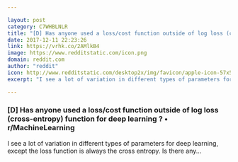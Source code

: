 ```yaml
---

layout: post
category: C7WHBLNLR
title: "[D] Has anyone used a loss/cost function outside of log loss (cross-entropy) function for deep learning ? • r/MachineLearning"
date: 2017-12-11 22:23:26
link: https://vrhk.co/2AMlkB4
image: https://www.redditstatic.com/icon.png
domain: reddit.com
author: "reddit"
icon: http://www.redditstatic.com/desktop2x/img/favicon/apple-icon-57x57.png
excerpt: "I see a lot of variation in different types of parameters for deep learning, except the loss function is always the cross entropy. Is there any..."

---
```


### [D] Has anyone used a loss/cost function outside of log loss (cross-entropy) function for deep learning ? • r/MachineLearning

I see a lot of variation in different types of parameters for deep learning, except the loss function is always the cross entropy. Is there any...